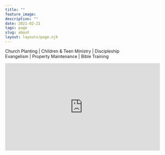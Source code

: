 ```yaml
---
title: ""
feature_image: 
description: ""
date: 2021-02-21
tags: page
slug: about
layout: layouts/page.njk
---
```


<p class="text-center">Church Planting | Children & Teen Ministry | Discipleship<br/>Evangelism | Property Maintenance | Bible Training</p>

<div style="padding:56.25% 0 0 0;position:relative;"><iframe src="https://player.vimeo.com/video/544158320?title=0&byline=0&portrait=0" style="position:absolute;top:0;left:0;width:100%;height:100%;" frameborder="0" allow="autoplay; fullscreen; picture-in-picture" allowfullscreen></iframe></div><script src="https://player.vimeo.com/api/player.js"></script>
